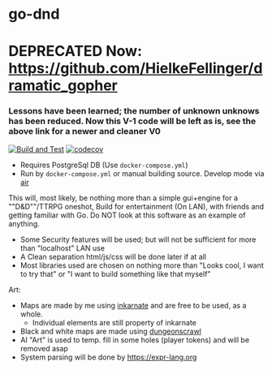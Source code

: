 # go-dnd


# **DEPRECATED** Now: https://github.com/HielkeFellinger/dramatic_gopher
### Lessons have been learned; the number of unknown unknows has been reduced. Now this V-1 code will be left as is, see the above link for a newer and cleaner V0


[![Build and Test](https://github.com/HielkeFellinger/go-dnd/actions/workflows/go.yml/badge.svg)](https://github.com/HielkeFellinger/go-dnd/actions/workflows/go.yml)
[![codecov](https://codecov.io/github/HielkeFellinger/go-dnd/graph/badge.svg?token=JXQX5TZOXE)](https://codecov.io/github/HielkeFellinger/go-dnd)

- Requires PostgreSql DB (Use `docker-compose.yml`)
- Run by `docker-compose.yml` or manual building source. Develop mode via [air](https://github.com/air-verse/air) 

This will, most likely, be nothing more than a simple gui+engine for a ""D&D""/TTRPG oneshot, 
Build for entertainment (On LAN), with friends and getting familiar with Go.
Do NOT look at this software as an example of anything.

- Some Security features will be used; but will not be sufficient for more than "localhost" LAN use
- A Clean separation html/js/css will be done later if at all
- Most libraries used are chosen on nothing more than "Looks cool, I want to try that" or 
"I want to build something like that myself"

Art:
- Maps are made by me using [inkarnate](https://inkarnate.com) and are free to be used, as a whole.
  - Individual elements are still property of inkarnate
- Black and white maps are made using [dungeonscrawl](https://www.dungeonscrawl.com/)
- AI "Art" is used to temp. fill in some holes (player tokens) and will be removed asap
- System parsing will be done by https://expr-lang.org